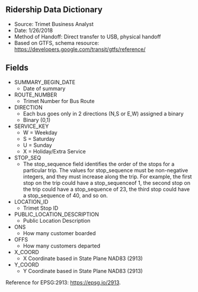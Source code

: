 ﻿## Ridership Data Dictionary
* Source: Trimet Business Analyst
* Date: 1/26/2018
* Method of Handoff: Direct transfer to USB, physical handoff
* Based on GTFS, schema resource: https://developers.google.com/transit/gtfs/reference/

## Fields
* SUMMARY_BEGIN_DATE        
    - Date of summary
* ROUTE_NUMBER        
    - Trimet Number for Bus Route
* DIRECTION        
    - Each bus goes only in 2 directions (N,S or E,W) assigned a binary
    - Binary (0,1)
* SERVICE_KEY
    - W = Weekday
    - S = Saturday
    - U = Sunday
    - X = Holiday/Extra Service        
* STOP_SEQ        
    - The stop_sequence field identifies the order of the stops for a particular trip. The values for stop_sequence must be non-negative integers, and they must increase along the trip. For example, the first stop on the trip could have a stop_sequenceof 1, the second stop on the trip could have a stop_sequence of 23, the third stop could have a stop_sequence of 40, and so on.
* LOCATION_ID
    - Trimet Stop ID        
* PUBLIC_LOCATION_DESCRIPTION        
    - Public Location Description
* ONS        
    - How many customer boarded 
* OFFS        
    - How many customers departed
* X_COORD        
    - X Coordinate based in State Plane NAD83 (2913)
* Y_COORD
    - Y Coordinate based in State Plane NAD83 (2913)

Reference for EPSG:2913: <https://epsg.io/2913>.
